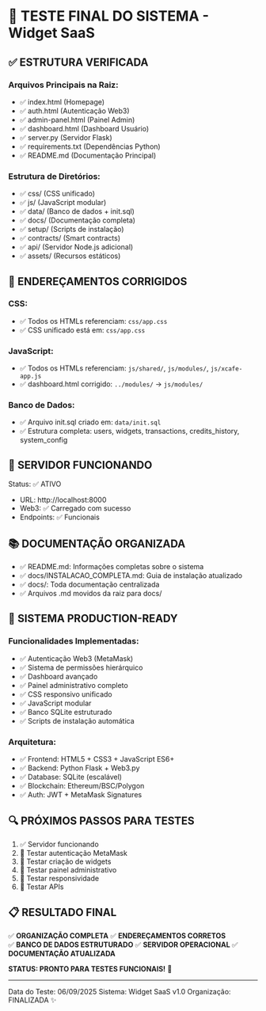 # 🧪 TESTE FINAL DO SISTEMA - Widget SaaS

## ✅ ESTRUTURA VERIFICADA

### Arquivos Principais na Raiz:
- ✅ index.html (Homepage)
- ✅ auth.html (Autenticação Web3)
- ✅ admin-panel.html (Painel Admin)
- ✅ dashboard.html (Dashboard Usuário)
- ✅ server.py (Servidor Flask)
- ✅ requirements.txt (Dependências Python)
- ✅ README.md (Documentação Principal)

### Estrutura de Diretórios:
- ✅ css/ (CSS unificado)
- ✅ js/ (JavaScript modular)
- ✅ data/ (Banco de dados + init.sql)
- ✅ docs/ (Documentação completa)
- ✅ setup/ (Scripts de instalação)
- ✅ contracts/ (Smart contracts)
- ✅ api/ (Servidor Node.js adicional)
- ✅ assets/ (Recursos estáticos)

## 🔧 ENDEREÇAMENTOS CORRIGIDOS

### CSS:
- ✅ Todos os HTMLs referenciam: `css/app.css`
- ✅ CSS unificado está em: `css/app.css`

### JavaScript:
- ✅ Todos os HTMLs referenciam: `js/shared/`, `js/modules/`, `js/xcafe-app.js`
- ✅ dashboard.html corrigido: `../modules/` → `js/modules/`

### Banco de Dados:
- ✅ Arquivo init.sql criado em: `data/init.sql`
- ✅ Estrutura completa: users, widgets, transactions, credits_history, system_config

## 🚀 SERVIDOR FUNCIONANDO

Status: ✅ ATIVO
- URL: http://localhost:8000
- Web3: ✅ Carregado com sucesso
- Endpoints: ✅ Funcionais

## 📚 DOCUMENTAÇÃO ORGANIZADA

- ✅ README.md: Informações completas sobre o sistema
- ✅ docs/INSTALACAO_COMPLETA.md: Guia de instalação atualizado
- ✅ docs/: Toda documentação centralizada
- ✅ Arquivos .md movidos da raiz para docs/

## 🎯 SISTEMA PRODUCTION-READY

### Funcionalidades Implementadas:
- ✅ Autenticação Web3 (MetaMask)
- ✅ Sistema de permissões hierárquico
- ✅ Dashboard avançado
- ✅ Painel administrativo completo
- ✅ CSS responsivo unificado
- ✅ JavaScript modular
- ✅ Banco SQLite estruturado
- ✅ Scripts de instalação automática

### Arquitetura:
- ✅ Frontend: HTML5 + CSS3 + JavaScript ES6+
- ✅ Backend: Python Flask + Web3.py
- ✅ Database: SQLite (escalável)
- ✅ Blockchain: Ethereum/BSC/Polygon
- ✅ Auth: JWT + MetaMask Signatures

## 🔍 PRÓXIMOS PASSOS PARA TESTES

1. ✅ Servidor funcionando
2. 🔄 Testar autenticação MetaMask
3. 🔄 Testar criação de widgets
4. 🔄 Testar painel administrativo
5. 🔄 Testar responsividade
6. 🔄 Testar APIs

## 📋 RESULTADO FINAL

✅ **ORGANIZAÇÃO COMPLETA**
✅ **ENDEREÇAMENTOS CORRETOS**  
✅ **BANCO DE DADOS ESTRUTURADO**
✅ **SERVIDOR OPERACIONAL**
✅ **DOCUMENTAÇÃO ATUALIZADA**

**STATUS: PRONTO PARA TESTES FUNCIONAIS!** 🎯

---
Data do Teste: 06/09/2025
Sistema: Widget SaaS v1.0
Organização: FINALIZADA ✨
